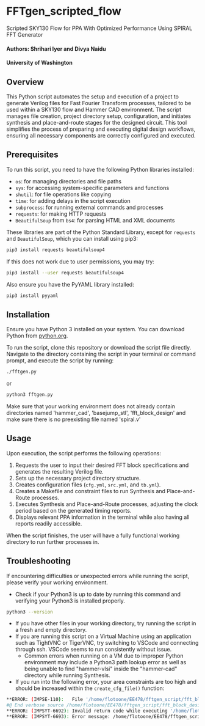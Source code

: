 # FFTgen_scripted_flow
Scripted SKY130 Flow for PPA With Optimized Performance Using SPIRAL FFT Generator


#### Authors: Shrihari Iyer and Divya Naidu
#### University of Washington

## Overview
This Python script automates the setup and execution of a project to generate Verilog files for Fast Fourier Transform processes, tailored to be used within a SKY130 flow and Hammer CAD environment. The script manages file creation, project directory setup, configuration, and initiates synthesis and place-and-route stages for the designed circuit. This tool simplifies the process of preparing and executing digital design workflows, ensuring all necessary components are correctly configured and executed.

## Prerequisites
To run this script, you need to have the following Python libraries installed:
- `os`: for managing directories and file paths
- `sys`: for accessing system-specific parameters and functions
- `shutil`: for file operations like copying
- `time`: for adding delays in the script execution
- `subprocess`: for running external commands and processes
- `requests`: for making HTTP requests
- `BeautifulSoup` from `bs4`: for parsing HTML and XML documents

These libraries are part of the Python Standard Library, except for `requests` and `BeautifulSoup`, which you can install using pip3:

```bash
pip3 install requests beautifulsoup4
```
If this does not work due to user permissions, you may try:
```bash
pip3 install --user requests beautifulsoup4
```

Also ensure you have the PyYAML library installed:

```bash
pip3 install pyyaml
```

## Installation
Ensure you have Python 3 installed on your system. You can download Python from [python.org](https://python.org).

To run the script, clone this repository or download the script file directly. Navigate to the directory containing the script in your terminal or command prompt, and execute the script by running:

```bash
./fftgen.py
```
or
```bash
python3 fftgen.py
```

Make sure that your working environment does not already contain directories named 'hammer_cad', 'basejump_stl', 'fft_block_design' and make sure there is no preexisting file named 'spiral.v'

## Usage
Upon execution, the script performs the following operations:
1. Requests the user to input their desired FFT block specifications and generates the resulting Verilog file.
2. Sets up the necessary project directory structure.
3. Creates configuration files (`cfg.yml`, `src.yml`, and `tb.yml`).
4. Creates a Makefile and constraint files to run Synthesis and Place-and-Route processes.
5. Executes Synthesis and Place-and-Route processes, adjusting the clock period based on the generated timing reports.
6. Displays relevant PPA information in the terminal while also having all reports readily accessible.

When the script finishes, the user will have a fully functional working directory to run further processes in.

## Troubleshooting
If encountering difficulties or unexpected errors while running the script, please verify your working environment.
- Check if your Python3 is up to date by running this command and verifying your Python3 is installed properly.
```bash
python3 --version
```
- If you have other files in your working directory, try running the script in a fresh and empty directory.
- If you are running this script on a Virtual Machine using an application such as TightVNC or TigerVNC, try switching to VSCode and connecting through ssh. VSCode seems to run consistently without issue.
  - Common errors when running on a VM due to improper Python environment may include a Python3 path lookup error as well as being unable to find "hammer-vlsi" inside the "hammer-cad" directory while running Synthesis.
- If you run into the following error, your area constraints are too high and should be increased within the `create_cfg_file()` function:
```bash
**ERROR: (IMPSE-110):   File '/home/flotoone/EE478/fftgen_script/fft_block_design/fftgen/build/par-rundir/par.tcl' line 160: 1.
#@ End verbose source /home/flotoone/EE478/fftgen_script/fft_block_design/fftgen/build/par-rundir/par.tcl
**ERROR: (IMPSYT-6692): Invalid return code while executing '/home/flotoone/EE478/fftgen_script/fft_block_design/fftgen/build/par-rundir/par.tcl' was returned and script processing was stopped. Review the following error in '/home/flotoone/EE478/fftgen_script/fft_block_design/fftgen/build/par-rundir/par.tcl' then restart.
**ERROR: (IMPSYT-6693): Error message: /home/flotoone/EE478/fftgen_script/fft_block_design/fftgen/build/par-rundir/par.tcl: 1.
```
